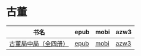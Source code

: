 # 古董

| 书名 | epub | mobi | azw3 |
| --- | --- | --- | --- |
| [古董局中局（全四册）](http://ct.dalanmei.com/f/31084289-571791100-bf253d) | [epub](http://ct.dalanmei.com/f/31084289-571791100-bf253d) | [mobi](http://ct.dalanmei.com/f/31084289-571457904-cf5cc4) | [azw3](http://ct.dalanmei.com/f/31084289-571899348-1b252e) |
